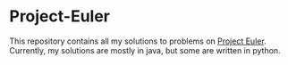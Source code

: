 # Project-Euler

This repository contains all my solutions to problems on [Project Euler](https://projecteuler.net/). Currently, my solutions are mostly in java, but some are written in python.
